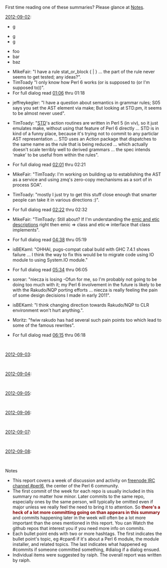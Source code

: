 First time reading one of these summaries? Please glance at [Notes](#Notes).

[2012-09-02](http://irclog.perlgeek.de/perl6/2012-09-02):

+ g

- g
- g

* foo
* bar
* baz

- MikeFair: "I have a rule stat_or_block { <block> | <statement> } ... the <statement> part of the rule never seems to get tested; any ideas?".
- TimToady "I only know how Perl 6 works (or is supposed to (or I'm supposed to))".
- For full dialog read [01:06](http://irclog.perlgeek.de/perl6/2012-09-02#i_5951965) thru 01:18

* jeffreykegler: "I have a question about semantics in grammar rules; S05 says you set the AST element via make; But looking at STD.pm, it seems to be almost never used".
* TimToady: "[STD](https://github.com/perl6/std/)'s action routines are written in Perl 5 (in viv), so it just emulates make, without using that feature of Perl 6 directly ... STD is in kind of a funny place, because it's trying not to commit to any particlar AST representation ... STD uses an Action package that dispatches to the same name as the rule that is being reduced ... which actually doesn't scale terribly well to derived grammars ... the spec intends 'make' to be useful from within the rules".
* For full dialog read [02:01](http://irclog.perlgeek.de/perl6/2012-09-02#i_5952017) thru  02:21
    
* MikeFair: "TimToady: I'm working on building up to establishing the AST as a service and using zmq's zero-copy mechanisms as a sort of in process SOA".
* TimToady: "mostly I just try to get this stuff close enough that smarter people can take it in various directions :)".
* For full dialog read [02:22](http://irclog.perlgeek.de/perl6/2012-09-02#i_5952080) thru 02:32

* MikeFair: "TimToady: Still about? If I'm understanding the [emic and etic descriptions](http://irclog.perlgeek.de/perl6/2012-09-02#i_5952103) right then emic => class and etic=> interface that class implements".
* For full dialog read [04:38](http://irclog.perlgeek.de/perl6/2012-09-02#i_5952159) thru 05:19

* isBEKaml: "OHHAI, pugs-compat cabal build with GHC 7.4.1 shows failure ... I think the way to fix this would be to migrate code using IO module to using System.IO module."
* For full dialog read [05:34](http://irclog.perlgeek.de/perl6/2012-09-02#i_5952215) thru 06:05

* sorear: "niecza is losing -Ofun for me, so I'm probably not going to be doing too much with it; my Perl 6 involvement in the future is likely to be with the Rakudo/NQP porting efforts ... niecza is really feeling the pain of some design decisions I made in early 2011".
* isBEKaml: "I think changing direction towards Rakudo/NQP to CLR environment won't hurt anything.".
* Moritz: "fwiw rakudo has had several such pain points too which lead to some of the famous rewrites".
* For full dialog read [06:15](http://irclog.perlgeek.de/perl6/2012-09-02#i_5952246) thru 06:18

<br>

[2012-09-03](http://irclog.perlgeek.de/perl6/2012-09-03):

<br>

[2012-09-04](http://irclog.perlgeek.de/perl6/2012-09-04):

<br>

[2012-09-05](http://irclog.perlgeek.de/perl6/2012-09-05):

<br>

[2012-09-06](http://irclog.perlgeek.de/perl6/2012-09-06):

<br>

[2012-09-07](http://irclog.perlgeek.de/perl6/2012-09-07):

<br>

[2012-09-08](http://irclog.perlgeek.de/perl6/2012-09-08):

<br>

<a name="Notes"></a>Notes

* This report covers a week of discussion and activity on [freenode IRC channel #perl6](http://webchat.freenode.net), the center of the Perl 6 community.
* The first commit of the week for each repo is usually included in this summary no matter how minor. Later commits to the same repo, especially ones by the same person, will typically be omitted even if major unless we really feel the need to bring it to attention. So <font color="maroon">**there's a heck of a lot more committing going on than appears in this summary**</font> and commits happening later in the week will often be a lot more important than the ones mentioned in this report. You can Watch the github repos that interest you if you need more info on commits.
* Each bullet point ends with two or more hashtags. The first indicates the bullet point's topic, eg #cpan6 if it's about a Perl 6 module, the module installer, and related topics. The last indicates what happened eg #commits if someone committed something, #dialog if a dialog ensued.
* Individual items were suggested by raiph. The overall report was written by raiph.
